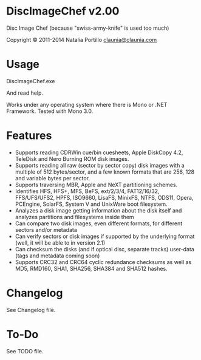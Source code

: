 ﻿DiscImageChef v2.00
===================

Disc Image Chef (because "swiss-army-knife" is used too much)

Copyright © 2011-2014 Natalia Portillo <claunia@claunia.com>

Usage
=====

DiscImageChef.exe 

And read help.

Works under any operating system where there is Mono or .NET Framework. Tested with Mono 3.0.

Features
========

* Supports reading CDRWin cue/bin cuesheets, Apple DiskCopy 4.2, TeleDisk and Nero Burning ROM disk images.
* Supports reading all raw (sector by sector copy) disk images with a multiple of 512 bytes/sector, and a few known formats that are 256, 128 and variable bytes per sector.
* Supports traversing MBR, Apple and NeXT partitioning schemes.
* Identifies HFS, HFS+, MFS, BeFS, ext/2/3/4, FAT12/16/32, FFS/UFS/UFS2, HPFS, ISO9660, LisaFS, MinixFS, NTFS, ODS11, Opera, PCEngine, SolarFS, System V and UnixWare boot filesystem.
* Analyzes a disk image getting information about the disk itself and analyzes partitions and filesystems inside them
* Can compare two disk images, even different formats, for different sectors and/or metadata
* Can verify sectors or disk images if supported by the underlying format (well, it will be able to in version 2.1)
* Can checksum the disks (and if optical disc, separate tracks) user-data (tags and metadata coming soon)
* Supports CRC32 and CRC64 cyclic redundance checksums as well as MD5, RMD160, SHA1, SHA256, SHA384 and SHA512 hashes.

Changelog
=========

See Changelog file.

To-Do
=====

See TODO file.